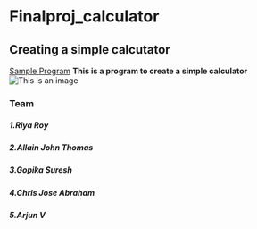 # Finalproj_calculator
## Creating a simple calcutator
[Sample Program](https://www.programiz.com/python-programming/examples/calculator)
**This is a program to create a simple calculator** 
![This is an image](https://i.pinimg.com/originals/f1/c4/fa/f1c4fab76c4d43d3590c320699905ce0.png)
### Team
##### 1.Riya Roy
##### 2.Allain John Thomas
##### 3.Gopika Suresh
##### 4.Chris Jose Abraham
##### 5.Arjun V

